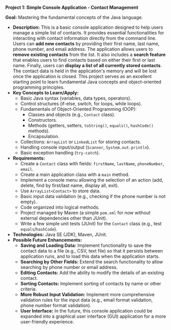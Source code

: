 **Project 1: Simple Console Application - Contact Management**

**Goal:** Mastering the fundamental concepts of the Java language.

* **Description:** This is a basic console application designed to help users manage a simple list of contacts. It provides essential functionalities for interacting with contact information directly from the command line. Users can **add new contacts** by providing their first name, last name, phone number, and email address. The application allows users to **remove existing contacts** from the list. It also includes a **search feature** that enables users to find contacts based on either their first or last name. Finally, users can **display a list of all currently stored contacts**. The contact data is held in the application's memory and will be lost once the application is closed. This project serves as an excellent starting point to learn fundamental Java concepts and object-oriented programming principles.
* **Key Concepts to Learn/Apply:**
    * Basic Java syntax (variables, data types, operators).
    * Control structures (if-else, switch, for loops, while loops).
    * Fundamentals of Object-Oriented Programming (OOP):
        * Classes and objects (e.g., `Contact` class).
        * Constructors.
        * Methods (getters, setters, `toString()`, `equals()`, `hashCode()` methods).
        * Encapsulation.
    * Collections: `ArrayList` or `LinkedList` for storing contacts.
    * Handling console input/output (`Scanner`, `System.out.println`).
    * Basic exception handling (`try-catch`).
* **Requirements:**
    * Create a `Contact` class with fields: `firstName`, `lastName`, `phoneNumber`, `email`.
    * Create a main application class with a `main` method.
    * Implement a console menu allowing the selection of an action (add, delete, find by first/last name, display all, exit).
    * Use `ArrayList<Contact>` to store data.
    * Basic input data validation (e.g., checking if the phone number is not empty).
    * Code organized into logical methods.
    * Project managed by Maven (a simple `pom.xml` for now without external dependencies other than JUnit).
    * Write a few simple unit tests (JUnit) for the `Contact` class (e.g., test `equals`/`hashCode`).
* **Technologies:** Java SE (JDK), Maven, JUnit.
* **Possible Future Enhancements:**
    * **Saving and Loading Data:** Implement functionality to save the contact data to a file (e.g., CSV, text file) so that it persists between application runs, and to load this data when the application starts.
    * **Searching by Other Fields:** Extend the search functionality to allow searching by phone number or email address.
    * **Editing Contacts:** Add the ability to modify the details of an existing contact.
    * **Sorting Contacts:** Implement sorting of contacts by name or other criteria.
    * **More Robust Input Validation:** Implement more comprehensive validation rules for the input data (e.g., email format validation, phone number format validation).
    * **User Interface:** In the future, this console application could be expanded into a graphical user interface (GUI) application for a more user-friendly experience.

